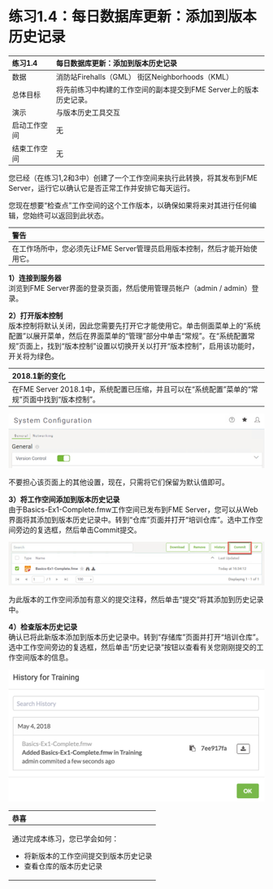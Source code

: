 # 练习1.4：每日数据库更新：添加到版本历史记录

|  练习1.4 |  每日数据库更新：添加到版本历史记录 |
| :--- | :--- |
| 数据 | 消防站Firehalls（GML） 街区Neighborhoods（KML） |
| 总体目标 | 将先前练习中构建的工作空间的副本提交到FME Server上的版本历史记录。 |
| 演示 | 与版本历史工具交互 |
| 启动工作空间 | 无 |
| 结束工作空间 | 无 |

您已经（在练习1,2和3中）创建了一个工作空间来执行此转换，将其发布到FME Server，运行它以确认它是否正常工作并安排它每天运行。

您现在想要“检查点”工作空间的这个工作版本，以确保如果将来对其进行任何编辑，您始终可以返回到此状态。

|  警告 |
| :--- |
|  在工作场所中，您必须先让FME Server管理员启用版本控制，然后才能开始使用它。 |

  
**1）连接到服务器**  
浏览到FME Server界面的登录页面，然后使用管理员帐户（admin / admin）登录。

  
**2）打开版本控制**  
版本控制将默认关闭，因此您需要先打开它才能使用它。单击侧面菜单上的“系统配置”以展开菜单，然后在界面菜单的“管理”部分中单击“常规”。在“系统配置常规”页面上，找到“版本控制”设置以切换开关以打开“版本控制”，启用该功能时，开关将为绿色。

|  2018.1新的变化 |
| :--- |
|  在FME Server 2018.1中，系统配置已压缩，并且可以在“系统配置”菜单的“常规”页面中找到“版本控制”。 |

[![](../.gitbook/assets/img1.238.ex4.versioncontrol.png)](https://github.com/xuhengxx/FMETraining-1/tree/f1cdae5373cf9425ee2d148732792713c9043d44/ServerAuthoring1Basics/Images/Img1.238.Ex4.VersionControl.png)

不要担心该页面上的其他设置，现在，只需将它们保留为默认值即可。

  
**3）将工作空间添加到版本历史记录**  
由于Basics-Ex1-Complete.fmw工作空间已发布到FME Server，您可以从Web界面将其添加到版本历史记录中。转到“仓库”页面并打开“培训仓库”。选中工作空间旁边的复选框，然后单击Commit提交。

[![](../.gitbook/assets/img1.239.ex4.commitfromrepo.png)](https://github.com/xuhengxx/FMETraining-1/tree/f1cdae5373cf9425ee2d148732792713c9043d44/ServerAuthoring1Basics/Images/Img1.239.Ex4.CommitFromRepo.png)

为此版本的工作空间添加有意义的提交注释，然后单击“提交”将其添加到历史记录中。

  
**4）检查版本历史记录**  
确认已将此新版本添加到版本历史记录中。转到“存储库”页面并打开“培训仓库”。选中工作空间旁边的复选框，然后单击“历史记录”按钮以查看有关您刚刚提交的工作空间版本的信息。

[![](../.gitbook/assets/img1.240.ex4.viewhistory.png)](https://github.com/xuhengxx/FMETraining-1/tree/f1cdae5373cf9425ee2d148732792713c9043d44/ServerAuthoring1Basics/Images/Img1.240.Ex4.ViewHistory.png)

<table>
  <thead>
    <tr>
      <th style="text-align:left">恭喜</th>
    </tr>
  </thead>
  <tbody>
    <tr>
      <td style="text-align:left">
        <p>通过完成本练习，您已学会如何：
          <br />
        </p>
        <ul>
          <li>将新版本的工作空间提交到版本历史记录</li>
          <li>查看仓库的版本历史记录</li>
        </ul>
      </td>
    </tr>
  </tbody>
</table>
